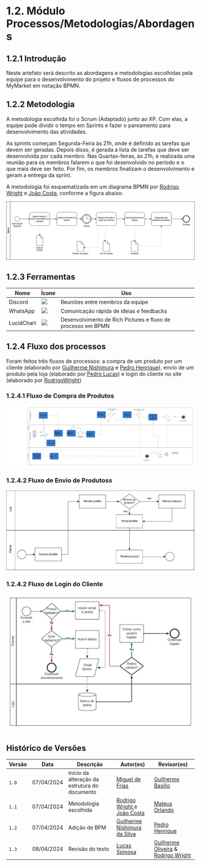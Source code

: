 # 1.2. Módulo Processos/Metodologias/Abordagens

## 1.2.1 Introdução

Neste artefato será descrito as abordagens e metodologias escolhidas pela equipe para o desenvolvimento do projeto e fluxos de processos do MyMarket em notação BPMN.

## 1.2.2 Metodologia

A metodologia escolhida foi o Scrum (Adaptado) junto ao XP. Com elas, a equipe pode dividir o tempo em Sprints e fazer o pareamento para desenvolvimento das atividades.

As sprints começam Segunda-Feira às 21h, onde é definido as tarefas que devem ser geradas. Depois disso, é gerada a lista de tarefas que deve ser desenvolvida por cada membro. Nas Quartas-feiras, às 21h, é realizada uma reunião para os membros falarem o que foi desenvolvido no período e o que mais deve ser feito. Por fim, os membros finalizam o desenvolvimento e geram a entrega da sprint.

A metodologia foi esquematizada em um diagrama BPMN por [Rodrigo Wright](https://github.com/RodrigoWright) e [João Costa](https://github.com/jvcostta), conforme a figura abaixo:

![](../Imagens/BPMN/sprintBPMN.jpg)

## 1.2.3 Ferramentas

|    Nome    |    Ícone    | Uso   |
| ---------- | ----------- | ----- | 
| Discord    |<img src="../Imagens/Ícones/Discord.svg" width=50> | Reuniões entre membros da equipe | 
| WhatsApp   |<img src="../Imagens/Ícones/WhatsApp.svg" width=50> | Comunicação rápida de ideias e feedbacks |
| LucidChart |<img src="../Imagens/Ícones/LucidChart.png" width=50> | Desenvolvimento de Rich Pictures e fluxo de processo em BPMN |

## 1.2.4 Fluxo dos processos 

Foram feitos três fluxos de processos: a compra de um produto por um cliente (elaborado por [Guilherme Nishimura](https://github.com/Guilherme-nishi) e [Pedro Henrique](https://github.com/pehenobra2)), envio de um produto pela loja (elaborado por [Pedro Lucas](https://github.com/AlefMemTav)) e login do cliente no site (elaborado por [RodrigoWright](https://github.com/RodrigoWright))


### 1.2.4.1 Fluxo de Compra de Produtos

![](../Imagens/BPMN/compraBPMN.jpeg)

### 1.2.4.2 Fluxo de Envio de Produtoss

![](../Imagens/BPMN/envioBPMN.jpeg)

### 1.2.4.2 Fluxo de Login do Cliente

![](../Imagens/BPMN/loginBPMN.jpeg)

## Histórico de Versões

| Versão |     Data    | Descrição   | Autor(es) | Revisor(es) |
| ------ | ----------- | ----------- | --------- | ----------- |
| `1.0`  | 07/04/2024 | início da alteração da estrutura do documento | [ Miguel de Frias ](https://github.com/migueldefrias)| [Guilherme Basilio](https://github.com/GuilhermeBES)|
| `1.1`  | 07/04/2024 | Metodologia escolhida | [ Rodrigo Wright ](https://github.com/RodrigoWright) e [João Costa](https://github.com/jvcostta)| [ Mateus Orlando ](https://github.com/MateusPy) |
| `1.2`  | 07/04/2024 | Adição de BPM  | [ Guilherme Nishimura da Silva ]([https://github.com/RodrigoWright](https://github.com/Guilherme-nishi))| [ Pedro Henrique ]([https://github.com/jvcostta](https://github.com/pehenobra2)) |
| `1.3`  | 08/04/2024 | Revisão do texto  | [ Lucas Spinosa ]([https://github.com/LucasSpinosa])| [Guilherme Oliveira](https://github.com/GG555-13) & [ Rodrigo Wright ](https://github.com/RodrigoWright) |

